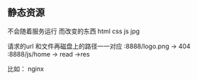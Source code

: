 ## 静态资源
  不会随着服务运行 而改变的东西
  html css js jpg

  请求的url 和文件再磁盘上的路径一一对应
  :8888/logo.png  -> 404
  :8888/js/home -> read ->res
    
  比如：
  nginx